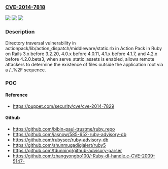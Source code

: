 ### [CVE-2014-7818](https://cve.mitre.org/cgi-bin/cvename.cgi?name=CVE-2014-7818)
![](https://img.shields.io/static/v1?label=Product&message=n%2Fa&color=blue)
![](https://img.shields.io/static/v1?label=Version&message=n%2Fa&color=blue)
![](https://img.shields.io/static/v1?label=Vulnerability&message=n%2Fa&color=brighgreen)

### Description

Directory traversal vulnerability in actionpack/lib/action_dispatch/middleware/static.rb in Action Pack in Ruby on Rails 3.x before 3.2.20, 4.0.x before 4.0.11, 4.1.x before 4.1.7, and 4.2.x before 4.2.0.beta3, when serve_static_assets is enabled, allows remote attackers to determine the existence of files outside the application root via a /..%2F sequence.

### POC

#### Reference
- https://puppet.com/security/cve/cve-2014-7829

#### Github
- https://github.com/bibin-paul-trustme/ruby_repo
- https://github.com/jasnow/585-652-ruby-advisory-db
- https://github.com/rubysec/ruby-advisory-db
- https://github.com/shunmugadigialert/ruby5
- https://github.com/tdunning/github-advisory-parser
- https://github.com/zhangyongbo100/-Ruby-dl-handle.c-CVE-2009-5147-


